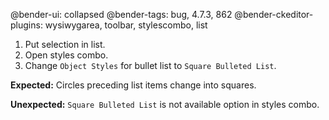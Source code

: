 @bender-ui: collapsed
@bender-tags: bug, 4.7.3, 862
@bender-ckeditor-plugins: wysiwygarea, toolbar, stylescombo, list

1. Put selection in list.
1. Open styles combo.
1. Change `Object Styles` for bullet list to `Square Bulleted List`.

**Expected:** Circles preceding list items change into squares.

**Unexpected:** `Square Bulleted List` is not available option in styles combo.
